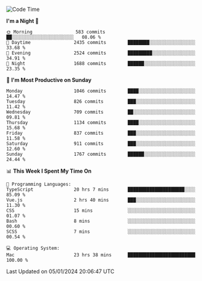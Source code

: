 <!--START_SECTION:waka-->
![Code Time](http://img.shields.io/badge/Code%20Time-3%2C500%20hrs%2017%20mins-blue)

**I'm a Night 🦉** 

```text
🌞 Morning                583 commits         ██░░░░░░░░░░░░░░░░░░░░░░░   08.06 % 
🌆 Daytime                2435 commits        ████████░░░░░░░░░░░░░░░░░   33.68 % 
🌃 Evening                2524 commits        █████████░░░░░░░░░░░░░░░░   34.91 % 
🌙 Night                  1688 commits        ██████░░░░░░░░░░░░░░░░░░░   23.35 % 
```
📅 **I'm Most Productive on Sunday** 

```text
Monday                   1046 commits        ████░░░░░░░░░░░░░░░░░░░░░   14.47 % 
Tuesday                  826 commits         ███░░░░░░░░░░░░░░░░░░░░░░   11.42 % 
Wednesday                709 commits         ██░░░░░░░░░░░░░░░░░░░░░░░   09.81 % 
Thursday                 1134 commits        ████░░░░░░░░░░░░░░░░░░░░░   15.68 % 
Friday                   837 commits         ███░░░░░░░░░░░░░░░░░░░░░░   11.58 % 
Saturday                 911 commits         ███░░░░░░░░░░░░░░░░░░░░░░   12.60 % 
Sunday                   1767 commits        ██████░░░░░░░░░░░░░░░░░░░   24.44 % 
```


📊 **This Week I Spent My Time On** 

```text
💬 Programming Languages: 
TypeScript               20 hrs 7 mins       █████████████████████░░░░   85.09 % 
Vue.js                   2 hrs 40 mins       ███░░░░░░░░░░░░░░░░░░░░░░   11.30 % 
CSS                      15 mins             ░░░░░░░░░░░░░░░░░░░░░░░░░   01.07 % 
Bash                     8 mins              ░░░░░░░░░░░░░░░░░░░░░░░░░   00.60 % 
SCSS                     7 mins              ░░░░░░░░░░░░░░░░░░░░░░░░░   00.54 % 

💻 Operating System: 
Mac                      23 hrs 38 mins      █████████████████████████   100.00 % 
```


 Last Updated on 05/01/2024 20:06:47 UTC
<!--END_SECTION:waka-->
